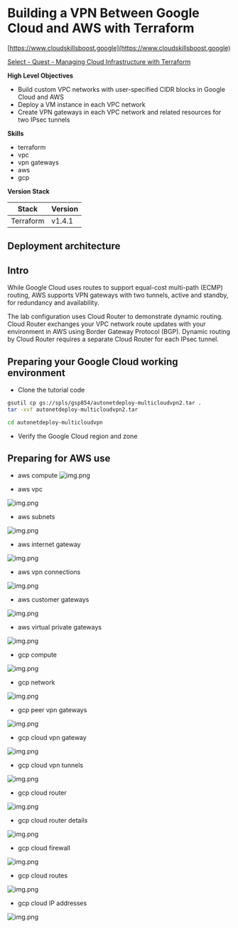 # Building a VPN Between Google Cloud and AWS with Terraform

[https://www.cloudskillsboost.google](https://www.cloudskillsboost.google)

[Select - Quest -  Managing Cloud Infrastructure with Terraform](https://www.cloudskillsboost.google/paths)

**High Level Objectives**
- Build custom VPC networks with user-specified CIDR blocks in Google Cloud and AWS
- Deploy a VM instance in each VPC network
- Create VPN gateways in each VPC network and related resources for two IPsec tunnels



**Skills**
- terraform
- vpc
- vpn gateways
- aws
- gcp



**Version Stack**

| Stack     | Version |
|-----------|---------|
| Terraform | v1.4.1  |





## Deployment architecture



## Intro

While Google Cloud uses routes to support equal-cost multi-path (ECMP) routing, 
AWS supports VPN gateways with two tunnels, active and standby, for redundancy and availability.

The lab configuration uses Cloud Router to demonstrate dynamic routing. 
Cloud Router exchanges your VPC network route updates with your environment in AWS using 
Border Gateway Protocol (BGP). Dynamic routing by Cloud Router requires a separate Cloud 
Router for each IPsec tunnel.



## Preparing your Google Cloud working environment

- Clone the tutorial code

```bash
gsutil cp gs://spls/gsp854/autonetdeploy-multicloudvpn2.tar .
tar -xvf autonetdeploy-multicloudvpn2.tar

cd autonetdeploy-multicloudvpn
```

- Verify the Google Cloud region and zone

## Preparing for AWS use







- aws compute
![img.png](.images/aws-compute.png)

- aws vpc

![img.png](.images/aws-vpc.png)

- aws subnets

![img.png](.images/aws-subnets.png)

- aws internet gateway

![img.png](.images/aws-intenet-gatway.png)

- aws vpn connections

![img.png](.images/aws-vpn-connections.png)

- aws customer gateways

![img.png](.images/aws-customer-gatways.png)

- aws virtual private gateways

![img.png](.images/aws-virtual-private-gateway-gatway.png)






- gcp compute

![img.png](.images/gcp-compute.png)

- gcp network

![img.png](.images/gcp-network.png)

- gcp peer vpn gateways

![img.png](.images/gcp-peer-vpn-gatway.png)

- gcp cloud vpn gateway

![img.png](.images/gcp-cloud-vpn-gatways.png)

- gcp cloud vpn tunnels

![img.png](.images/gcp-cloud-vpn-tunnels.png)


- gcp cloud router

![img.png](.images/gcp-cloud-router.png)


- gcp cloud router details

![img.png](.images/gcp-cloud-router-details.png)


- gcp cloud firewall

![img.png](.images/gcp-cloud-firewall.png)

- gcp cloud routes

![img.png](.images/gcp-cloud-routes.png)

- gcp cloud IP addresses

![img.png](.images/gcp-cloud-ip-addresses.png)